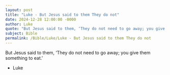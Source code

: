 ```yaml
---
layout: post
title: "Luke - But Jesus said to them They do not"
date: 2024-12-28 12:00:00 -0000
author: Luke
quote: "But Jesus said to them, ‘They do not need to go away; you give them something to eat.’"
subject: Bible
permalink: /Bible/Luke/Luke - But Jesus said to them They do not
---
```


But Jesus said to them, ‘They do not need to go away; you give them something to eat.’

- Luke

